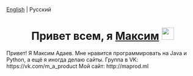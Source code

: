 [English](README.md) | Русский <br>
<h1 align="center">Привет всем, я <a href="https://maprod.ml/" target="_blank">Максим</a> 
<img src="https://github.com/blackcater/blackcater/raw/main/images/Hi.gif" height="32"/></h1>
Привет! Я Максим Адаев. Мне нравится программировать на Java и Python, а ещё я иногда делаю сайты.
Группа в VK: https://vk.com/m_a_product
Мой сайт: http://maprod.ml
